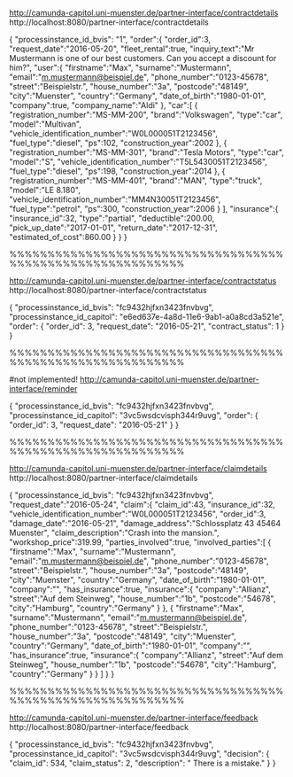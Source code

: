 http://camunda-capitol.uni-muenster.de/partner-interface/contractdetails
http://localhost:8080/partner-interface/contractdetails


{
   "processinstance_id_bvis": "1",
   "order":{
      "order_id":3,
      "request_date":"2016-05-20",
      "fleet_rental":true,
      "inquiry_text":"Mr Mustermann is one of our best customers. Can you accept a discount for him?",
      "user":{
         "firstname":"Max",
         "surname":"Mustermann",
         "email":"m.mustermann@beispiel.de",
         "phone_number":"0123-45678",
         "street":"Beispielstr.",
         "house_number":"3a",
         "postcode":"48149",
         "city":"Muenster",
         "country":"Germany",
         "date_of_birth":"1980-01-01",
         "company":true,
         "company_name":"Aldi"
      },
      "car":[
         {
            "registration_number":"MS-MM-200",
            "brand":"Volkswagen",
            "type":"car",
            "model":"Multivan",
            "vehicle_identification_number":"W0L000051T2123456",
            "fuel_type":"diesel",
            "ps":102,
            "construction_year":2002
         },
         {
            "registration_number":"MS-MM-301",
            "brand":"Tesla Motors",
            "type":"car",
            "model":"S",
            "vehicle_identification_number":"T5L5430051T2123456",
            "fuel_type":"diesel",
            "ps":198,
            "construction_year":2014
         },
         {
            "registration_number":"MS-MM-401",
            "brand":"MAN",
            "type":"truck",
            "model":"LE 8.180",
            "vehicle_identification_number":"MM4N30051T2123456",
            "fuel_type":"petrol",
            "ps":300,
            "construction_year":2006
         }
      ],
      "insurance":{
         "insurance_id":32,
         "type":"partial",
         "deductible":200.00,
         "pick_up_date":"2017-01-01",
         "return_date":"2017-12-31",
         "estimated_of_cost":860.00
      }
   }
}


%%%%%%%%%%%%%%%%%%%%%%%%%%%%%%%%%%%%%%%%%%%%%%%%%%%%%%%%%%%

http://camunda-capitol.uni-muenster.de/partner-interface/contractstatus
http://localhost:8080/partner-interface/contractstatus

{
"processinstance_id_bvis": "fc9432hjfxn3423fnvbvg",
"processinstance_id_capitol": "e6ed637e-4a8d-11e6-9ab1-a0a8cd3a521e",
"order": {
    "order_id": 3,
    "request_date": "2016-05-21",
    "contract_status": 1
    }
}

%%%%%%%%%%%%%%%%%%%%%%%%%%%%%%%%%%%%%%%%%%%%%%%%%%%%%%%%%%%

#not implemented!
http://camunda-capitol.uni-muenster.de/partner-interface/reminder


{
"processinstance_id_bvis": "fc9432hjfxn3423fnvbvg",
"processinstance_id_capitol": "3vc5wsdcvisph344r9uvg",
"order": {
    "order_id": 3,
    "request_date": "2016-05-21"
    }
}


%%%%%%%%%%%%%%%%%%%%%%%%%%%%%%%%%%%%%%%%%%%%%%%%%%%%%%%%%%%


http://camunda-capitol.uni-muenster.de/partner-interface/claimdetails
http://localhost:8080/partner-interface/claimdetails


{
   "processinstance_id_bvis": "fc9432hjfxn3423fnvbvg",
   "request_date":"2016-05-24",
   "claim":{
      "claim_id":43,
      "insurance_id":32,
      "vehicle_identification_number":"W0L000051T2123456",
      "order_id":3,
      "damage_date":"2016-05-21",
      "damage_address":"Schlossplatz 43 45464 Muenster",
      "claim_description":"Crash into the mansion.",
      "workshop_price":319.99,
      "parties_involved":true,
      "involved_parties":[
         {
            "firstname":"Max",
            "surname":"Mustermann",
            "email":"m.mustermann@beispiel.de",
            "phone_number":"0123-45678",
            "street":"Beispielstr.",
            "house_number":"3a",
            "postcode":"48149",
            "city":"Muenster",
            "country":"Germany",
            "date_of_birth":"1980-01-01",
            "company":"",
            "has_insurance":true,
            "insurance":{
               "company":"Allianz",
               "street":"Auf dem Steinweg",
               "house_number":"1b",
               "postcode":"54678",
               "city":"Hamburg",
               "country":"Germany"
            }
         },
         {
            "firstname":"Max",
            "surname":"Mustermann",
            "email":"m.mustermann@beispiel.de",
            "phone_number":"0123-45678",
            "street":"Beispielstr.",
            "house_number":"3a",
            "postcode":"48149",
            "city":"Muenster",
            "country":"Germany",
            "date_of_birth":"1980-01-01",
            "company":"",
            "has_insurance":true,
            "insurance":{
               "company":"Allianz",
               "street":"Auf dem Steinweg",
               "house_number":"1b",
               "postcode":"54678",
               "city":"Hamburg",
               "country":"Germany"
            }
         }
      ]
   }
}


%%%%%%%%%%%%%%%%%%%%%%%%%%%%%%%%%%%%%%%%%%%%%%%%%%%%%%%%%%%

http://camunda-capitol.uni-muenster.de/partner-interface/feedback
http://localhost:8080/partner-interface/feedback


{
    "processinstance_id_bvis": "fc9432hjfxn3423fnvbvg",
	"processinstance_id_capitol": "3vc5wsdcvisph344r9uvg",
    "decision": {
        "claim_id": 534,
        "claim_status": 2,
        "description": "    There is a mistake."
    }
}

